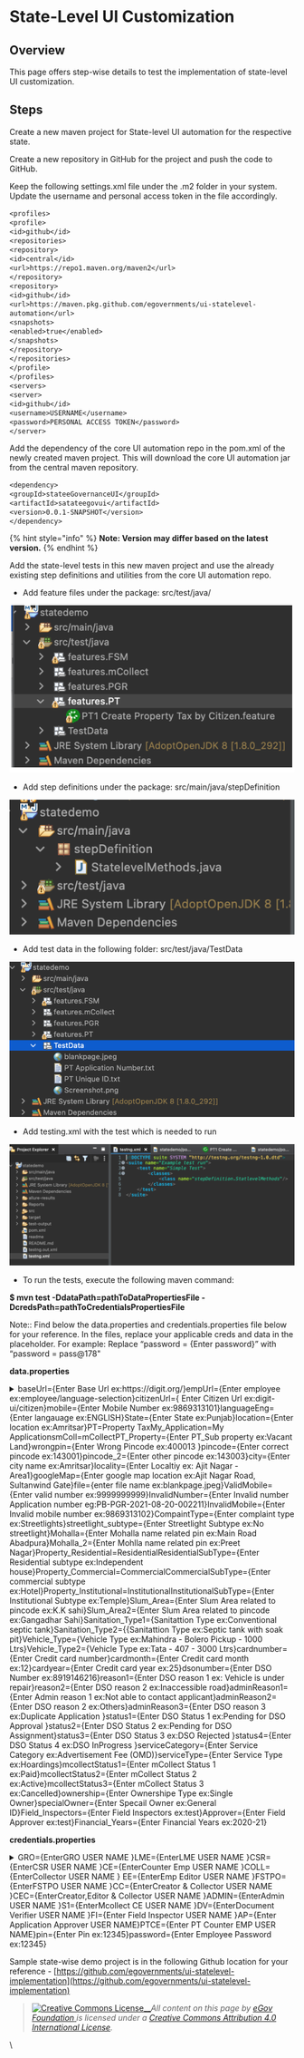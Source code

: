 # State-Level UI Customization

## Overview

This page offers step-wise details to test the implementation of state-level UI customization.  &#x20;

## Steps

Create a new maven project for State-level UI automation for the respective state.

Create a new repository in GitHub for the project and push the code to GitHub.

Keep the following settings.xml file under the .m2 folder in your system.\
Update the username and personal access token in the file accordingly.

```
<profiles>
<profile>
<id>github</id>
<repositories>
<repository>
<id>central</id>
<url>https://repo1.maven.org/maven2</url>
</repository>
<repository>
<id>github</id>
<url>https://maven.pkg.github.com/egovernments/ui-statelevel-automation</url>
<snapshots>
<enabled>true</enabled>
</snapshots>
</repository>
</repositories>
</profile>
</profiles>
<servers>
<server>
<id>github</id>
<username>USERNAME</username>
<password>PERSONAL ACCESS TOKEN</password>
</server>
```

Add the dependency of the core UI automation repo in the pom.xml of the newly created maven project. This will download the core UI automation jar from the central maven repository.

```
<dependency>
<groupId>stateeGovernanceUI</groupId>
<artifactId>satateegovui</artifactId>
<version>0.0.1-SNAPSHOT</version>
</dependency>
```

{% hint style="info" %}
**Note: Version may differ based on the latest version.**
{% endhint %}

Add the state-level tests in this new maven project and use the already existing step definitions and utilities from the core UI automation repo.

* Add feature files under the package: src/test/java/

![](<../../.gitbook/assets/Screenshot 2021-12-16 at 4.44.38 PM.png>)

* Add step definitions under the package: src/main/java/stepDefinition

![](../../.gitbook/assets/image-20211216-095054.png)

* Add test data in the following folder: src/test/java/TestData

![](<../../.gitbook/assets/Screenshot 2021-12-24 at 4.53.51 PM.png>)

* Add testing.xml with the test which is needed to run

![](<../../.gitbook/assets/image (12) (1) (2).png>)

* To run the tests, execute the following maven command:

**$ mvn test -DdataPath=pathToDataPropertiesFile -DcredsPath=pathToCredentialsPropertiesFile**

Note:: Find below the data.properties and credentials.properties file below for your reference. In the files, replace your applicable creds and data in the placeholder. For example: Replace “password = {Enter password}” with “password = pass@178"

**data.properties**

<details>

<summary>baseUrl={Enter Base Url ex:https://digit.org/}empUrl={Enter employee ex:employee/language-selection}citizenUrl={ Enter Citizen Url ex:digit-ui/citizen}mobile={Enter Mobile Number ex:9869313101}languageEng={Enter langauage ex:ENGLISH}State={Enter State ex:Punjab}location={Enter location ex:Amritsar}PT=Property TaxMy_Application=My ApplicationsmColl=mCollectPT_Property={Enter PT_Sub property ex:Vacant Land}wrongpin={Enter Wrong Pincode ex:400013 }pincode={Enter correct pincode ex:143001}pincode_2={Enter other pincode ex:143003}city={Enter city name ex:Amritsar}locality={Enter Localtiy ex: Ajit Nagar - Area1}googleMap={Enter google map location ex:Ajit Nagar Road, Sultanwind Gate}file={enter file name ex:blankpage.jpeg}ValidMobile={Enter valid number ex:9999999999}InvalidNumber={Enter Invalid number Application number eg:PB-PGR-2021-08-20-002211}InvalidMobile={Enter Invalid mobile number ex:9869313102}CompaintType={Enter complaint type ex:Streetlights}streetlight_subtype={Enter Streetlight Subtype ex:No streetlight}Mohalla={Enter Mohalla name related pin ex:Main Road Abadpura}Mohalla_2={Enter Mohlla name related pin ex:Preet Nagar}Property_Residential=ResidentialResidentialSubType={Enter Residential subtype ex:Independent house}Property_Commercial=CommercialCommercialSubType={Enter commercial subtype ex:Hotel}Property_Institutional=InstitutionalInstitutionalSubType={Enter Institutional Subtype ex:Temple}Slum_Area={Enter Slum Area related to pincode ex:K.K sahi}Slum_Area2={Enter Slum Area related to pincode ex:Gangadhar Sahi}Sanitation_Type1={Sanitattion Type ex:Conventional septic tank}Sanitation_Type2={{Sanitattion Type ex:Septic tank with soak pit}Vehicle_Type={Vehicle Type ex:Mahindra - Bolero Pickup - 1000 Ltrs}Vehicle_Type2={Vehicle Type ex:Tata - 407 - 3000 Ltrs}cardnumber={Enter Credit card number}cardmonth={Enter Credit card month ex:12}cardyear={Enter Credit card year ex:25}dsonumber={Enter DSO Number ex:8919146216}reason1={Enter DSO reason 1 ex: Vehicle is under repair}reason2={Enter DSO reason 2 ex:Inaccessible road}adminReason1={Enter Admin reason 1 ex:Not able to contact applicant}adminReason2={Enter DSO reason 2 ex:Others}adminReason3={Enter DSO reason 3 ex:Duplicate Application }status1={Enter DSO Status 1 ex:Pending for DSO Approval }status2={Enter DSO Status 2 ex:Pending for DSO Assignment}status3={Enter DSO Status 3 ex:DSO Rejected }status4={Enter DSO Status 4 ex:DSO InProgress }serviceCategory={Enter Service Category ex:Advertisement Fee (OMD)}serviceType={Enter Service Type ex:Hoardings}mcollectStatus1={Enter mCollect Status 1 ex:Paid}mcollectStatus2={Enter mCollect Status 2 ex:Active}mcollectStatus3={Enter mCollect Status 3 ex:Cancelled}ownership={Enter Ownershipe Type ex:Single Owner}specialOwner={Enter Specail Owner ex:General ID}Field_Inspectors={Enter Field Inspectors ex:test}Approver={Enter Field Approver ex:test}Financial_Years={Enter Financial Years ex:2020-21}</summary>



</details>

**credentials.properties**

<details>

<summary>GRO={EnterGRO USER NAME }LME={EnterLME USER NAME }CSR={EnterCSR USER NAME }CE={EnterCounter Emp USER NAME }COLL={EnterCollector USER NAME } EE={EnterEmp Editor USER NAME }FSTPO={EnterFSTPO USER NAME }CC={EnterCreator &#x26; Collector USER NAME }CEC={EnterCreator,Editor &#x26; Collector USER NAME }ADMIN={EnterAdmin USER NAME }S1={EnterMcollect CE USER NAME }DV={EnterDocument Verifier USER NAME }FI={Enter Field Inspector USER NAME }AP={Enter Application Approver USER NAME}PTCE={Enter PT Counter EMP USER NAME}pin={Enter Pin ex:12345}password={Enter Employee Password ex:12345}</summary>



</details>

Sample state-wise demo project is in the following Github location for your reference - [https://github.com/egovernments/ui-statelevel-implementation](https://github.com/egovernments/ui-statelevel-implementation)



> [![Creative Commons License](https://i.creativecommons.org/l/by/4.0/80x15.png)\_\_](http://creativecommons.org/licenses/by/4.0/)_All content on this page by_ [_eGov Foundation_ ](https://egov.org.in/)_is licensed under a_ [_Creative Commons Attribution 4.0 International License_](http://creativecommons.org/licenses/by/4.0/)_._

\
